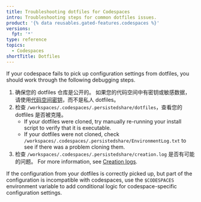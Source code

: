 ```yaml
---
title: Troubleshooting dotfiles for Codespaces
intro: Troubleshooting steps for common dotfiles issues.
product: '{% data reusables.gated-features.codespaces %}'
versions:
  fpt: '*'
type: reference
topics:
  - Codespaces
shortTitle: Dotfiles
---
```


If your codespace fails to pick up configuration settings from dotfiles, you should work through the following debugging steps.

1. 确保您的 dotfiles 仓库是公开的。 如果您的代码空间中有密钥或敏感数据，请使用[代码空间密钥](/codespaces/managing-your-codespaces/managing-encrypted-secrets-for-your-codespaces)，而不是私人 dotfiles。
2. 检查 `/workspaces/.codespaces/.persistedshare/dotfiles`，查看您的 dotfiles 是否被克隆。
    - If your dotfiles were cloned, try manually re-running your install script to verify that it is executable.
    - If your dotfiles were not cloned, check `/workspaces/.codespaces/.persistedshare/EnvironmentLog.txt` to see if there was a problem cloning them.
3. 检查 `/workspaces/.codespaces/.persistedshare/creation.log` 是否有可能的问题。 For more information, see [Creation logs](/codespaces/troubleshooting/codespaces-logs#creation-logs).

If the configuration from your dotfiles is correctly picked up, but part of the configuration is incompatible with codespaces, use the `$CODESPACES` environment variable to add conditional logic for codespace-specific configuration settings.
